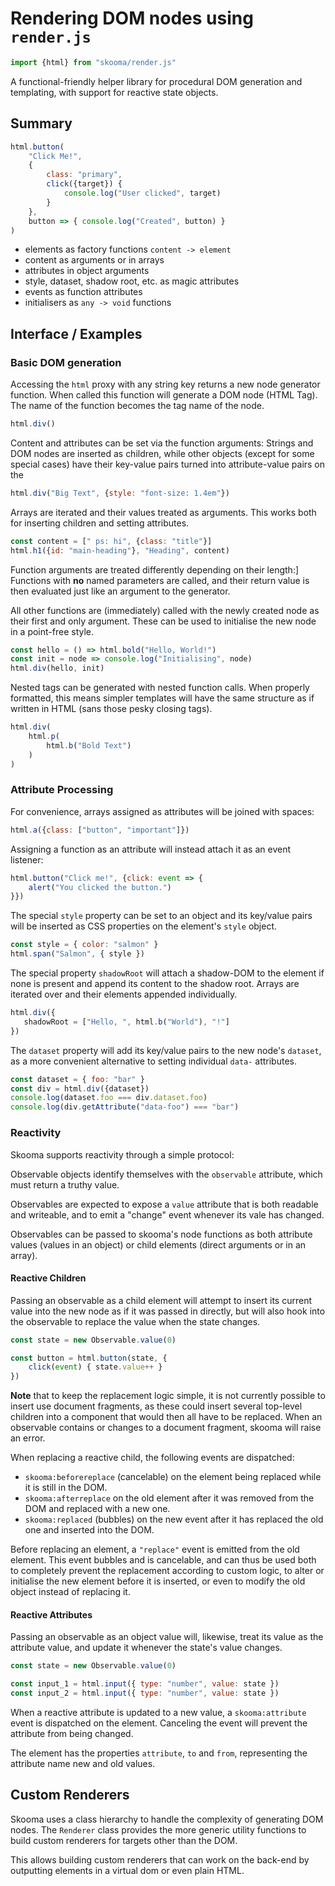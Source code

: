 # Rendering DOM nodes using `render.js`

```js
import {html} from "skooma/render.js"
```

A functional-friendly helper library for procedural DOM generation and templating, with support for reactive state objects.

## Summary

```js
html.button(
	"Click Me!",
	{
		class: "primary",
		click({target}) {
			console.log("User clicked", target)
		}
	},
	button => { console.log("Created", button) }
)
```

* elements as factory functions `content -> element`
* content as arguments or in arrays
* attributes in object arguments
* style, dataset, shadow root, etc. as magic attributes
* events as function attributes
* initialisers as `any -> void` functions

## Interface / Examples

### Basic DOM generation

Accessing the `html` proxy with any string key returns a new node generator function.
When called this function will generate a DOM node (HTML Tag).
The name of the function becomes the tag name of the node.

```js
html.div()
```

Content and attributes can be set via the function arguments:
Strings and DOM nodes are inserted as children, while other objects (except for some special cases) have their key-value pairs turned into attribute-value pairs on the 

```js
html.div("Big Text", {style: "font-size: 1.4em"})
```

Arrays are iterated and their values treated as arguments.
This works both for inserting children and setting attributes.

```js
const content = [" ps: hi", {class: "title"}]
html.h1({id: "main-heading"}, "Heading", content)
```

Function arguments are treated differently depending on their length:]
Functions with **no** named parameters are called, and their return value is then evaluated just like an argument to the generator.

All other functions are (immediately) called with the newly created node as their first and only argument.
These can be used to initialise the new node in a point-free style.

```js
const hello = () => html.bold("Hello, World!")
const init = node => console.log("Initialising", node)
html.div(hello, init)
```

Nested tags can be generated with nested function calls.
When properly formatted, this means simpler templates will have the same structure as if written in HTML (sans those pesky closing tags).

```js
html.div(
    html.p(
        html.b("Bold Text")
    )
)
```

### Attribute Processing

For convenience, arrays assigned as attributes will be joined with spaces:

```js
html.a({class: ["button", "important"]})
```

Assigning a function as an attribute will instead attach it as an event listener:

```js
html.button("Click me!", {click: event => {
    alert("You clicked the button.")
}})
```

The special `style` property can be set to an object and its key/value pairs will be inserted as CSS properties on the element's `style` object.

```js
const style = { color: "salmon" }
html.span("Salmon", { style })
```

The special property `shadowRoot` will attach a shadow-DOM to the element if none is present and append its content to the shadow root.
Arrays are iterated over and their elements appended individually.

```js
html.div({
   shadowRoot = ["Hello, ", html.b("World"), "!"]
})
```

The `dataset` property will add its key/value pairs to the new node's `dataset`,
as a more convenient alternative to setting individual `data-` attributes.

```js
const dataset = { foo: "bar" }
const div = html.div({dataset})
console.log(dataset.foo === div.dataset.foo)
console.log(div.getAttribute("data-foo") === "bar")
```

### Reactivity

Skooma supports reactivity through a simple protocol:

Observable objects identify themselves with the `observable` attribute,
which must return a truthy value.

Observables are expected to expose a `value` attribute that is both readable and writeable,
and to emit a "change" event whenever its vale has changed.

Observables can be passed to skooma's node functions as both
attribute values (values in an object) or
child elements (direct arguments or in an array).

#### Reactive Children

Passing an observable as a child element will attempt to insert its current
value into the new node as if it was passed in directly, but will also hook into
the observable to replace the value when the state changes.

```js
const state = new Observable.value(0)

const button = html.button(state, {
	click(event) { state.value++ }
})
```

**Note** that to keep the replacement logic simple, it is not currently possible
to insert use document fragments, as these could insert several top-level
children into a component that would then all have to be replaced. When an
observable contains or changes to a document fragment, skooma will raise an
error.

When replacing a reactive child, the following events are dispatched:

- `skooma:beforereplace` (cancelable) on the element being replaced while it is
  still in the DOM.
- `skooma:afterreplace` on the old element after it was removed from the DOM and
  replaced with a new one.
- `skooma:replaced` (bubbles) on the new event after it has replaced the old one
  and inserted into the DOM.

Before replacing an element, a `"replace"` event is emitted from the old
element. This event bubbles and is cancelable, and can thus be used both to
completely prevent the replacement according to custom logic, to alter or
initialise the new element before it is inserted, or even to modify the old
object instead of replacing it.

#### Reactive Attributes

Passing an observable as an object value will, likewise, treat its value as the
attribute value, and update it whenever the state's value changes.

```js
const state = new Observable.value(0)

const input_1 = html.input({ type: "number", value: state })
const input_2 = html.input({ type: "number", value: state })
```

When a reactive attribute is updated to a new value, a `skooma:attribute` event
is dispatched on the element. Canceling the event will prevent the attribute
from being changed.

The element has the properties `attribute`, `to` and `from`, representing the
attribute name new and old values.

## Custom Renderers

Skooma uses a class hierarchy to handle the complexity of generating DOM nodes.
The `Renderer` class provides the more generic utility functions to build custom
renderers for targets other than the DOM.

This allows building custom renderers that can work on the back-end by
outputting elements in a virtual dom or even plain HTML.
